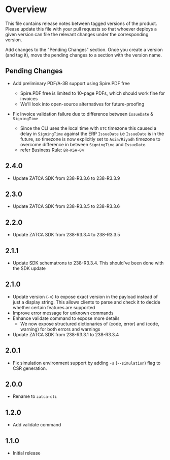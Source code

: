 # Overview

This file contains release notes between tagged versions of the product. Please update this file with your pull
requests so that whoever deploys a given version can file the relevant changes under the corresponding version.

Add changes to the "Pending Changes" section. Once you create a version (and tag it), move the pending changes
to a section with the version name.

## Pending Changes

* Add preliminary PDF/A-3B support using Spire.PDF free
  * Spire.PDF free is limited to 10-page PDFs, which should work fine for invoices
  * We'll look into open-source alternatives for future-proofing

* Fix Invoice validation failure due to difference between `IssueDate` & `SigningTime`
  * Since the CLI uses the local time with `UTC` timezone this caused a delay in `SigningTime` against the ERP `IssueDate` i.e `IssueDate` is in the future, so timezone is now explicitly set to `Asia/Riyadh` timezone to overcome difference in between `SigningTime` and `IssueDate`.
  * refer Business Rule: `BR-KSA-04`

## 2.4.0

* Update ZATCA SDK from 238-R3.3.6 to 238-R3.3.9

## 2.3.0

* Update ZATCA SDK from 238-R3.3.5 to 238-R3.3.6

## 2.2.0

* Update ZATCA SDK from 238-R3.3.4 to 238-R3.3.5

## 2.1.1

* Update SDK schematrons to 238-R3.3.4. This should've been done with the SDK update

## 2.1.0

* Update version (`-v`) to expose exact version in the payload instead of just a display string. This allows clients to
  parse and check it to decide whether certain features are supported
* Improve error message for unknown commands
* Enhance validate command to expose more details
  * We now expose structured dictionaries of (code, error) and (code, warning) for both errors and warnings
* Update ZATCA SDK from 238-R3.3.1 to 238-R3.3.4 

## 2.0.1

* Fix simulation environment support by adding `-s` (`--simulation`) flag to CSR generation.

## 2.0.0

* Rename to `zatca-cli`

## 1.2.0

* Add validate command

## 1.1.0

* Initial release
